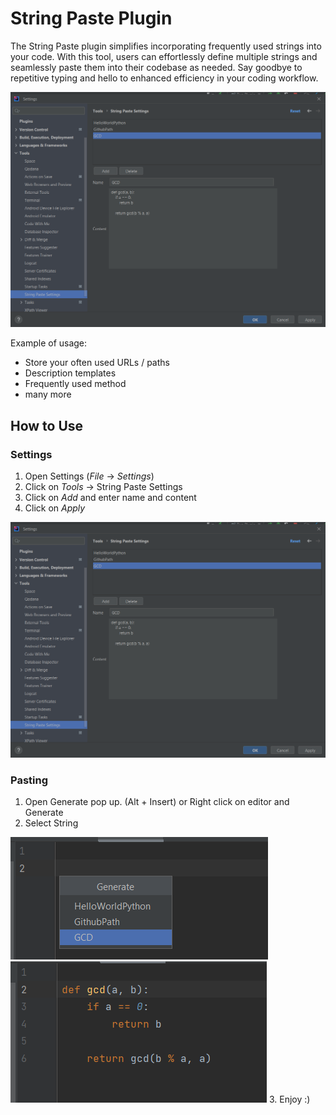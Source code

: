 # String Paste Plugin

The String Paste plugin simplifies incorporating frequently used strings into your code.
With this tool, users can effortlessly define multiple strings and seamlessly paste them
into their codebase as needed. 
Say goodbye to repetitive typing and hello to enhanced efficiency in your coding workflow.

![](images/settings.png)

Example of usage:
- Store your often used URLs / paths
- Description templates
- Frequently used method
- many more

## How to Use
### Settings

1. Open Settings (*File* -> *Settings*)
2. Click on *Tools* -> String Paste Settings
3. Click on *Add* and enter name and content
4. Click on *Apply*

![](images/settings.png)

### Pasting

1. Open Generate pop up. (Alt + Insert) or 
   Right click on editor and Generate 
2. Select String

![](images/pasted2.png)
![](images/pasted.png)
3. Enjoy :)